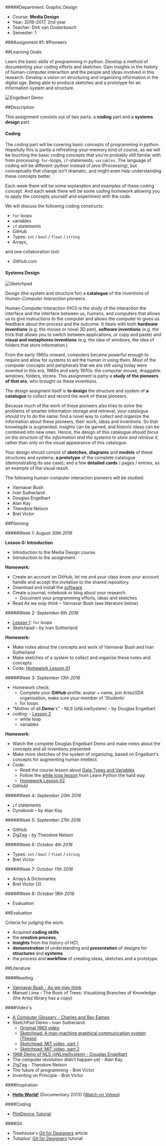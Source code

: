#####Department: Graphic Design

- Course: **Media Design**
- Year: 2016-2017, 2nd year
- Teacher: Dirk van Oosterbosch
- Semester: 1

###Assignment #1:
#Pioneers

##Learning Goals

Learn the basic skills of programming in python. Develop a method of documenting your coding efforts and sketches. Gain insights in the history of human-computer interaction and the people and ideas involved in this research. Develop a vision on structuring and organizing information in the digital age. Being able to produce sketches and a prototype for an information system and structure.

![Engelbart Demo](images/englebart_demo.jpg)

##Description

This assignment consists out of two parts: a **coding** part and a **systems design** part.

#### Coding

The coding part will be covering basic concepts of programming in *python*. Hopefully this is partly a refreshing-your-memory kind of course, as we will be touching the basic coding concepts that you're probably still familar with from processing: `for`-loops, `if`-statements, `variables`. The language of coding will be different: *python* instead of *java* (Processing), but conceptually that change isn't dramatic, and might even help understanding these concepts better.

Each week there will be some explanation and examples of these coding concept. And each week there will be some coding homework allowing you to apply the concepts yourself and experiment with the code.
 
We will discuss the following coding constructs:

- `for` loops
- variables
- `if` statements
- GitHub
- Types: `int` / `bool` / `float` / `string`
- Arrays,

and one collaboration tool:

- GitHub.com

#### Systems Design

![Sketchpad](images/sketchpad_sutherland.jpg)

Design (the system and structure for) a **catalogue** of the inventions of *Human-Computer Interaction* pioneers.

Human-Computer Interaction (HCI) is the study of the interaction the interface and the interface between us, humans, and computers that allows us to give instructions to the computer and allows the computer to gives us feedback about the process and the outcome. It deals with both **hardware inventions** (e.g. the mouse or novel 3D pen), **software inventions** (e.g. the trick that allows you to switch between applications, or copy and paste) and **visual and metaphores inventions** (e.g. the idea of windows, the idea of folders that store information.)

From the early 1960s onward, computers became powerful enough to require and allow for systems to aid the human in using them. Most of the computer concepts and peripherals that we are still using today were invented in this era, 1960s and early 1970s; the computer mouse, draggable windows, folders, etcera. This assignment is party a **study of the pioneers of that era**, who brought us these inventions.

The design assigment itself is **to design** the structure and system of **a catalogue** to collect and record the work of these pioneers.

Because much of the work of these pioneers also tries to solve the problems of smarter information storage and retrieval, your catalogue should try to do the same: find a novel way to collect and organize the information about these pioneers, their work, ideas and inventions. So that knowlegde is augmented, insights can be gained, and historic ideas can be combined into new ones. Hence, the design of this catalogue *should focus on the structure of the information and the systems to store and retrieve it*, rather than only on the visual appearance of this catalogue.

Your design should consist of **sketches**, **diagrams** and **models** of these structures and systems; **a prototype** of the complete catalogue (demonstrating its use case); and a few **detailed cards** / pages / entries, as an example of the visual result.

The following human-computer interaction pioneers will be studied:

- Vannavar Bush
- Ivan Sutherland
- Douglas Engelbart
- Alan Kay
- Theodore Nelson
- Bret Victor

##Planning

#####Week 1:
*August 30th 2016*

**Lesson 0: Introduction**

- Introduction to the Media Design course.
- Introduction to the assignment.

**Homework:**

- Create an account on GitHub, let me and your class know your account handle and accept the invitation to the shared repository.
- Download and install the [software](Software.md)
- Create a journal, notebook or blog about your research.
 	- Document your programming efforts, ideas and sketches
- Read *As we may think* – Vannavar Bush (see literature below)

#####Week 2:
*September 6th 2016*

- [Lesson 1](Basics/Lesson_01_ForLoops/README.md): `for` loops 
- Sketchpad – by Ivan Sutherland

**Homework:**

- Make notes about the concepts and work of Vannavar Bush and Ivan Sutherland
- Make sketches of a system to collect and organize these notes and concepts
- Code: [Homework Lesson 01](Basics/Lesson_01_ForLoops/Lesson_01_For_Homework.md)

#####Week 3:
*September 13th 2016*

- Homework check:
	- Complete your **GitHub** profile: avatar + name, join ArtezGDA organisation, make sure your member of 'Students'
	- for loops
- "Mother of all **Demo**'s" - NLS (oNLineSystem) – by Douglas Engelbart
- coding: - [Lesson 2](Basics/Lesson_02_Variables/README.md)
	- while loop
	- variables

**Homework:**

- Watch the complete Douglas Engelbart Demo and make notes about the concepts and all inventions presented
- Make more sketches of the system of organizing, based on Engelbart's concepts for augmenting human intellect.
- Code:
	- Read the course lesson about [Data Types and Variables](http://www.python-course.eu/variables.php)
	- Follow the [while loop lesson](https://learnpythonthehardway.org/book/ex33.html) from Learn Python the hard way
	- [Homework Lesson 02](Basics/Lesson_02_Variables/Lesson_02_Variables_Homework.md)
- GitHub!

#####Week 4:
*September 20th 2016*

- `if` statements
- Dynabook – by Alan Kay

#####Week 5:
*September 27th 2016*

- GitHub
- ZigZag – by Theodore Nelson

#####Week 6:
*October 4th 2016*

- Types: `int` / `bool` / `float` / `string`
- Bret Victor

#####Week 7:
*October 11th 2016*

- Arrays & Dictionaries
- Bret Victor (2)

#####Week 8:
*October 18th 2016*

- Evaluation

##Evaluation

Criteria for judging the work:

- Acquired **coding skills**
- the **creative process**,
- **insights** from the history of HCI,
- **demonstration** of understanding and **presentation** of designs for **structures** and **systems** 
- the process and **workflow** of creating ideas, sketches and a prototype.

##Literature

####Reading

- [Vannavar Bush - As we may think](reading/Vannevar_Bush-As_We_May_Think.pdf)
- Manuel Lima - The Book of Trees: Visualizing Branches of Knowledge (the Artez library has a copy)

####Video's

- [A Computer Glossary - Charles and Ray Eames](http://www.eamesoffice.com/the-work/a-computer-glossary-2/)
- SketchPad Demo - Ivan Sutherland:
	- [Original 1963 video](https://www.youtube.com/watch?v=57wj8diYpgY)
	- [Sketchpad: A man-machine graphical communication system (Thesis)](https://www.cl.cam.ac.uk/techreports/UCAM-CL-TR-574.pdf)
	- [Sketchpad: MIT video, part 1](https://www.youtube.com/watch?v=USyoT_Ha_bA)
	- [Sketchpad: MIT video, part 2](https://www.youtube.com/watch?v=BKM3CmRqK2o)
- [1968 Demo of NLS (oNLineSystem) - Douglas Engelbart](https://vimeo.com/32381658)
- The computer revolution didn't happen yet - Alan Kay
- ZigZag - Theodore Nelson
- The future of programming - Bret Victor
- Inventing on Principle - Bret Victor

####Inspiration

- [**Hello World!**](http://hello-world.cc/?page_id=16) (Documentary 2013) ([Watch on Vimeo](https://vimeo.com/60735314))

####Coding

- [PlotDevice Tutorial](http://plotdevice.io/tut/)

####Git

- Treehouse's [Git for Designers](http://blog.teamtreehouse.com/git-for-designers-part-1) article
- Tutsplus' [Git for Designers](http://code.tutsplus.com/tutorials/git-for-designers--pre-54689) tutorial
